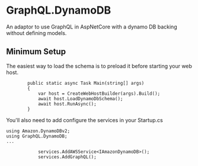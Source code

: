 # GraphQL.DynamoDB

An adaptor to use GraphQL in AspNetCore with a dynamo DB backing without defining models.

## Minimum Setup

The easiest way to load the schema is to preload it before starting your web host.

```
        public static async Task Main(string[] args)
        {
            var host = CreateWebHostBuilder(args).Build();
            await host.LoadDynamoDbSchema();
            await host.RunAsync();
        }
```

You'll also need to add configure the services in your Startup.cs

```
using Amazon.DynamoDBv2;
using GraphQL.DynamoDB;
...

            services.AddAWSService<IAmazonDynamoDB>();
            services.AddGraphQL();
```